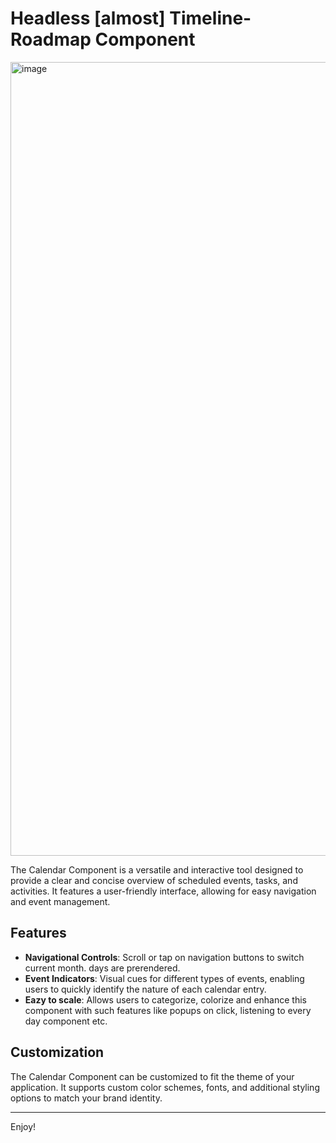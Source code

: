 # Headless [almost] Timeline-Roadmap Component

<img width="1270" alt="image" src="https://github.com/SemX74/headless-timeline-roadmap/assets/88790026/29fef14d-28f4-4a6c-8c76-3d4ea98a05c5">

The Calendar Component is a versatile and interactive tool designed to provide a clear and concise overview of scheduled events, tasks, and activities. It features a user-friendly interface, allowing for easy navigation and event management.

## Features

- **Navigational Controls**: Scroll or tap on navigation buttons to switch current month. days are prerendered.
- **Event Indicators**: Visual cues for different types of events, enabling users to quickly identify the nature of each calendar entry.
- **Eazy to scale**: Allows users to categorize, colorize and enhance this component with such features like popups on click, listening to every day component etc.

## Customization

The Calendar Component can be customized to fit the theme of your application. It supports custom color schemes, fonts, and additional styling options to match your brand identity.

---

Enjoy!
